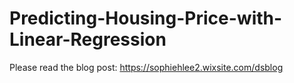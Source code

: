 # Predicting-Housing-Price-with-Linear-Regression

Please read the blog post: https://sophiehlee2.wixsite.com/dsblog
